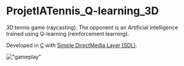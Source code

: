 # ProjetIATennis_Q-learning_3D

3D tennis game (raycasting).
The opponent is an Artificial Intelligence trained using Q-learning (reinforcement learning).

Developed in [C](https://en.wikipedia.org/wiki/C_(programming_language)) with [Simple DirectMedia Layer (SDL)](https://www.libsdl.org/).

!["gameplay"](./gameplay.gif)

